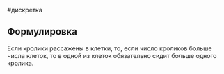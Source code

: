 #дискретка 
## Формулировка
Если кролики рассажены в клетки, то, если число кроликов больше числа клеток, то в одной из клеток обязательно сидит больше одного кролика.